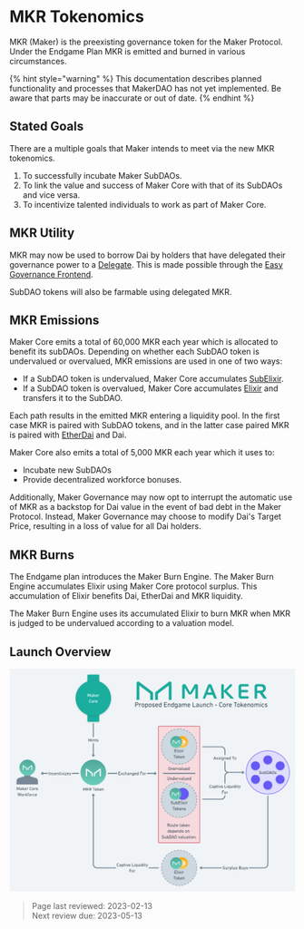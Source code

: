 # MKR Tokenomics

MKR (Maker) is the preexisting governance token for the Maker Protocol. Under the Endgame Plan MKR is emitted and burned in various circumstances. 

{% hint style="warning" %}
This documentation describes planned functionality and processes that MakerDAO has not yet implemented. Be aware that parts may be inaccurate or out of date.
{% endhint %}

## Stated Goals

There are a multiple goals that Maker intends to meet via the new MKR tokenomics.

1. To successfully incubate Maker SubDAOs.
2. To link the value and success of Maker Core with that of its SubDAOs and vice versa.
3. To incentivize talented individuals to work as part of Maker Core.

## MKR Utility

MKR may now be used to borrow Dai by holders that have delegated their governance power to a [Delegate](../maker-core/delegates.md). This is made possible through the [Easy Governance Frontend](../maker-core/easy-governance-frontend.md).

SubDAO tokens will also be farmable using delegated MKR.

## MKR Emissions

Maker Core emits a total of 60,000 MKR each year which is allocated to benefit its subDAOs. Depending on whether each SubDAO token is undervalued or overvalued, MKR emissions are used in one of two ways:
* If a SubDAO token is undervalued, Maker Core accumulates [SubElixir](subelixir.md). 
* If a SubDAO token is overvalued, Maker Core accumulates [Elixir](elixir.md) and transfers it to the SubDAO. 

Each path results in the emitted MKR entering a liquidity pool. In the first case MKR is paired with SubDAO tokens, and in the latter case paired MKR is paired with [EtherDai](etherdai.md) and Dai.

Maker Core also emits a total of 5,000 MKR each year which it uses to:
* Incubate new SubDAOs
* Provide decentralized workforce bonuses.

Additionally, Maker Governance may now opt to interrupt the automatic use of MKR as a backstop for Dai value in the event of bad debt in the Maker Protocol. Instead, Maker Governance may choose to modify Dai's Target Price, resulting in a loss of value for all Dai holders.

## MKR Burns

The Endgame plan introduces the Maker Burn Engine. The Maker Burn Engine accumulates Elixir using Maker Core protocol surplus. This accumulation of Elixir benefits Dai, EtherDai and MKR liquidity.

The Maker Burn Engine uses its accumulated Elixir to burn MKR when MKR is judged to be undervalued according to a valuation model.

## Launch Overview

![Maker Core Tokenomics](../assets/images/core-tokenomics.png)

>Page last reviewed: 2023-02-13    
>Next review due: 2023-05-13   